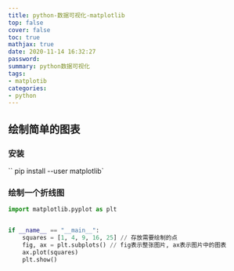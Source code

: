 ```yaml
---
title: python-数据可视化-matplotlib
top: false
cover: false
toc: true
mathjax: true
date: 2020-11-14 16:32:27
password:
summary: python数据可视化
tags:
- matplotib
categories:
- python
---
```


## 绘制简单的图表

### 安装

`` pip install --user matplotlib`

### 绘制一个折线图

``` python
import matplotlib.pyplot as plt


if __name__ == "__main__":
    squares = [1, 4, 9, 16, 25] // 存放需要绘制的点
    fig, ax = plt.subplots() // fig表示整张图片, ax表示图片中的图表
    ax.plot(squares)
    plt.show()
```
